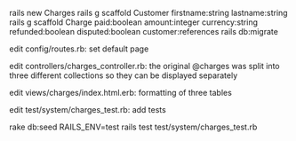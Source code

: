 rails new Charges
rails g scaffold Customer firstname:string lastname:string
rails g scaffold Charge paid:boolean amount:integer currency:string refunded:boolean disputed:boolean customer:references
rails db:migrate

edit config/routes.rb: set default page

edit controllers/charges_controller.rb: the original @charges was split into three different collections so they can be displayed separately

edit views/charges/index.html.erb: formatting of three tables

edit test/system/charges_test.rb: add tests

rake db:seed RAILS_ENV=test
rails test test/system/charges_test.rb
